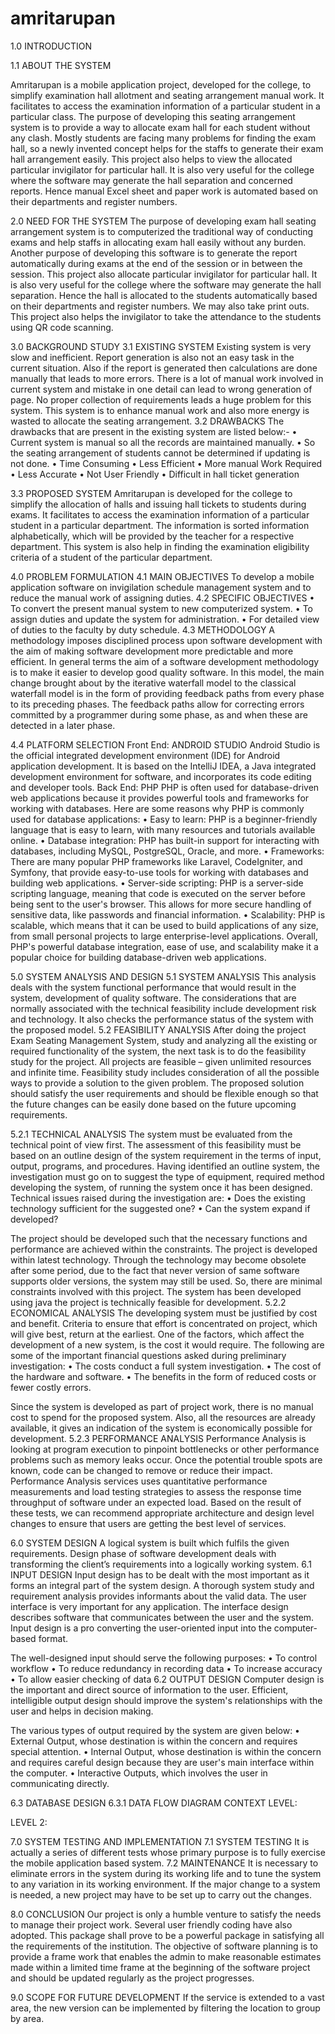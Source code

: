 # amritarupan
1.0 INTRODUCTION

1.1 ABOUT THE SYSTEM

Amritarupan is a mobile application project, developed for the college, to simplify examination hall allotment and seating arrangement manual work. It facilitates to access the examination information of a particular student in a particular class. The purpose of developing this seating arrangement system is to provide a way to allocate exam hall for each student without any clash. Mostly students are facing many problems for finding the exam hall, so a newly invented concept helps for the staffs to generate their exam hall arrangement easily. This project also helps to view the allocated particular invigilator for particular hall. It is also very useful for the college where the software may generate the hall separation and concerned reports. Hence manual Excel sheet and paper work is automated based on their departments and register numbers. 

2.0 NEED FOR THE SYSTEM
The purpose of developing exam hall seating arrangement system is to computerized the traditional way of conducting exams and help staffs in allocating exam hall easily without any burden. Another purpose of developing this software is to generate the report automatically during exams at the end of the session or in between the session. This project also allocate particular invigilator for particular hall. It is also very useful for the college where the software may generate the hall separation. Hence the hall is allocated to the students automatically based on their departments and register numbers. We may also take print outs. This project also helps the invigilator to take the attendance to the students using 	QR code scanning.

3.0 BACKGROUND STUDY
3.1 EXISTING SYSTEM
Existing system is very slow and inefficient. Report generation is also not an easy task in the current situation. Also if the report is generated then calculations are done manually that leads to more errors. There is a lot of manual work involved in current system and mistake in one detail can lead to wrong generation of page. No proper collection of requirements leads a huge problem for this system. This system is to enhance manual work and also more energy is wasted to allocate the seating arrangement.
3.2 DRAWBACKS
The drawbacks that are present in the existing system are listed below:-
•	Current system is manual so all the records are maintained manually.
•	So the seating arrangement of students cannot be determined if updating is not done.
•	Time Consuming
•	 Less Efficient
•	 More manual Work Required 
•	Less Accurate 
•	Not User Friendly 
•	Difficult in hall ticket generation

3.3 PROPOSED SYSTEM
Amritarupan is developed for the college to simplify the allocation of halls and issuing hall tickets to students during exams. It facilitates to access the examination information of a particular student in a particular department. The information is sorted information alphabetically, which will be provided by the teacher for a respective department. This system is also help in finding the examination eligibility criteria of a student of the particular department.  

4.0 PROBLEM FORMULATION
4.1 MAIN OBJECTIVES
To develop a mobile application software on invigilation schedule management system and to reduce the manual work of assigning duties.
4.2 SPECIFIC OBJECTIVES
•	To convert the present manual system to new computerized system.
•	To assign duties and update the system for administration.
•	For detailed view of duties to the faculty by duty schedule.
4.3 METHODOLOGY
A methodology imposes disciplined process upon software development with the aim of making software development more predictable and more efficient. In general terms the aim of a software development methodology is to make it easier to develop good quality software. In this model, the main change brought about by the iterative waterfall model to the classical waterfall model is in the form of providing feedback paths from every phase to its preceding phases. The feedback paths allow for correcting errors committed by a programmer during some phase, as and when these are detected in a later phase.

4.4 PLATFORM SELECTION
Front End: ANDROID STUDIO
Android Studio is the official integrated development environment (IDE) for Android application development. It is based on the IntelliJ IDEA, a Java integrated development environment for software, and incorporates its code editing and developer tools.
Back End: PHP 
PHP is often used for database-driven web applications because it provides powerful tools and frameworks for working with databases. Here are some reasons why PHP is commonly used for database applications:
•	Easy to learn: PHP is a beginner-friendly language that is easy to learn, with many resources and tutorials available online.
•	Database integration: PHP has built-in support for interacting with databases, including MySQL, PostgreSQL, Oracle, and more.
•	Frameworks: There are many popular PHP frameworks like Laravel, CodeIgniter, and Symfony, that provide easy-to-use tools for working with databases and building web applications.
•	Server-side scripting: PHP is a server-side scripting language, meaning that code is executed on the server before being sent to the user's browser. This allows for more secure handling of sensitive data, like passwords and financial information.
•	Scalability: PHP is scalable, which means that it can be used to build applications of any size, from small personal projects to large enterprise-level applications.
Overall, PHP's powerful database integration, ease of use, and scalability make it a popular choice for building database-driven web applications.

5.0 SYSTEM ANALYSIS AND DESIGN
5.1 SYSTEM ANALYSIS
This analysis deals with the system functional performance that would result in the system, development of quality software. The considerations that are normally associated with the technical feasibility include development risk and technology. It also checks the performance status of the system with the proposed model.
5.2 FEASIBILITY ANALYSIS
After doing the project Exam Seating Management System, study and analyzing all the existing or required functionality of the system, the next task is to do the feasibility study for the project. All projects are feasible – given unlimited resources and infinite time.
Feasibility study includes consideration of all the possible ways to provide a solution to the given problem. The proposed solution should satisfy the user requirements and should be flexible enough so that the future changes can be easily  done based on the future upcoming requirements.

5.2.1 TECHNICAL ANALYSIS
The system must be evaluated from the technical point of view first. The assessment of this feasibility must be based on an outline design of the system requirement in the terms of input, output, programs, and procedures. Having identified an outline system, the investigation must go on to suggest the type of equipment, required method developing the system, of running the system once it has been designed.
Technical issues raised during the investigation are:
•	Does the existing technology sufficient for the suggested one?
•	Can the system expand if developed?

The project should be developed such that the necessary functions and performance are achieved within the constraints. The project is developed within latest technology. Through the technology may become obsolete after some period, due to the fact that never version of same software supports older versions, the system may still be used. So, there are minimal constraints involved with this project. The system has been developed using java the project is technically feasible for development.
5.2.2 ECONOMICAL ANALYSIS
The developing system must be justified by cost and benefit. Criteria to ensure that effort is concentrated on project, which will give best, return at the earliest. One of the factors, which affect the development of a new system, is the cost it would require.
The following are some of the important financial questions asked during preliminary investigation:
•	The costs conduct a full system investigation.
•	The cost of the hardware and software.
•	The benefits in the form of reduced costs or fewer costly errors.

Since the system is developed as part of project work, there is no manual cost to spend for the proposed system. Also, all the resources are already available, it gives an indication of the system is economically possible for development.
5.2.3 PERFORMANCE ANALYSIS
Performance Analysis is looking at program execution to pinpoint bottlenecks or other performance problems such as memory leaks occur. Once the potential trouble spots are known, code can be changed to remove or reduce their impact. Performance Analysis services uses quantitative performance measurements and load testing strategies to assess the response time throughput of software under an expected load. Based on the result of these tests, we can recommend appropriate architecture and design level changes to ensure that users are getting the best level of services.

6.0 SYSTEM DESIGN
A logical system is built which fulfils the given requirements. Design phase of software development deals with transforming the client’s requirements into a logically working system.
6.1 INPUT DESIGN
Input design has to be dealt with the most important as it forms an integral part of the system design. A thorough system study and requirement analysis provides informants about the valid data.
The user interface is very important for any application. The interface design describes software that communicates between the user and the system. Input design is a pro
converting the user-oriented input into the computer-based format.

The well-designed input should serve the following purposes:
•	To control workflow
•	To reduce redundancy in recording data
•	To increase accuracy
•	To allow easier checking of data
6.2 OUTPUT DESIGN
Computer design is the important and direct source of information to the user. Efficient, intelligible output design should improve the system's relationships with the user and helps in decision making.

The various types of output required by the system are given below:
•	External Output, whose destination is within the concern and requires special attention.
•	Internal Output, whose destination is within the concern and requires careful design because they are user's main interface within the computer.
•	Interactive Outputs, which involves the user in communicating directly.

6.3 DATABASE DESIGN
6.3.1 DATA FLOW DIAGRAM
CONTEXT LEVEL:
 
LEVEL 2:
 
7.0 SYSTEM TESTING AND IMPLEMENTATION
7.1 SYSTEM TESTING
It is actually a series of different tests whose primary purpose is to fully exercise the mobile application based system.
 7.2 MAINTENANCE
It is necessary to eliminate errors in the system during its working life and to tune the system to any variation in its working environment. If the major change to a system is needed, a new project may have to be set up to carry out the changes.

8.0 CONCLUSION
Our project is only a humble venture to satisfy the needs to manage their project work. Several user friendly coding have also adopted. This package shall prove to be a powerful package in satisfying all the requirements of the institution. The objective of software planning is to provide a frame work that enables the admin to make reasonable estimates made within a limited time frame at the beginning of the software project and should be updated regularly as the project progresses.

9.0 SCOPE FOR FUTURE DEVELOPMENT
If the service is extended to a vast area, the new version can be implemented by filtering the location to group by area.

